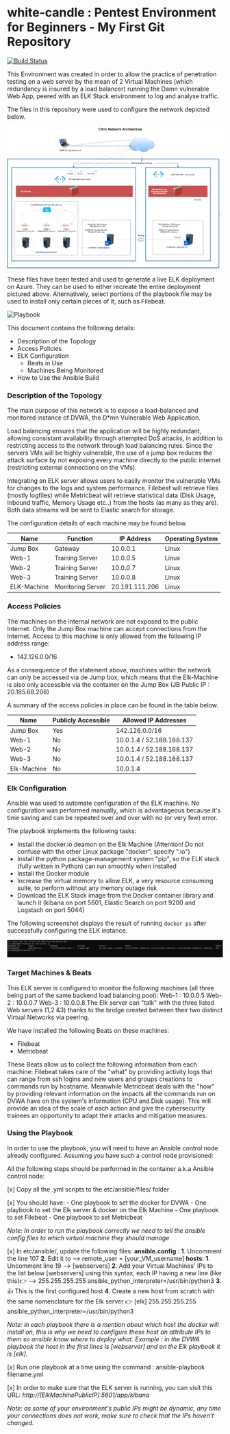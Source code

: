 # white-candle : Pentest Environment for Beginners - My First Git Repository

[![Build Status](https://travis-ci.org/joemccann/dillinger.svg?branch=master)](https://travis-ci.org/joemccann/dillinger)

This Environment was created in order to allow the practice of penetration testing on a web server by the mean of 2 Virtual Machines (which redundancy is insured by a load balancer) running the Damn vulnerable Web App, peered with an ELK Stack environment to log and analyse traffic. 

The files in this repository were used to configure the network depicted below.

![NS Resource Group](https://github.com/afolletet/white-candle/blob/main/3.%20Diagrams/NA-Network.png?raw=true)

These files have been tested and used to generate a live ELK deployment on Azure. They can be used to either recreate the entire deployment pictured above. 
Alternatively, select portions of the playbook file may be used to install only certain pieces of it, such as Filebeat.

![Playbook](https://github.com/afolletet/white-candle/blob/main/2.%20Ansible%20Scripts/Docker4DVWA.yml.ylm)

This document contains the following details:
- Description of the Topology
- Access Policies
- ELK Configuration
  - Beats in Use
  - Machines Being Monitored
- How to Use the Ansible Build

### Description of the Topology

The main purpose of this network is to expose a load-balanced and monitored instance of DVWA, the D*mn Vulnerable Web Application.

Load balancing ensures that the application will be highly redundant, allowing consistant availability through attempted DoS attacks, in addition to restricting access to the network through load balancing rules.
Since the servers VMs will be highly vulnerable, the use of a jump box reduces the attack surface by not exposing every machine directly to the public internet (restricting external connections on the VMs).

Integrating an ELK server allows users to easily monitor the vulnerable VMs for changes to the logs and system performance.
Filebeat will retrieve files (mostly logfiles) while Metricbeat will retrieve statistical data (Disk Usage, Inbound traffic, Memory Usage etc..) from the hosts (as many as they are). Both data streams will be sent to Elastic search for storage.

The configuration details of each machine may be found below.

| Name        | Function          | IP Address     | Operating System |
|-------------|-------------------|----------------|------------------|
| Jump Box    | Gateway           | 10.0.0.1       | Linux            |
| Web-1       | Training Server   | 10.0.0.5       | Linux            |
| Web-2       | Training Server   | 10.0.0.7       | Linux            |  
| Web-3       | Training Server   | 10.0.0.8       | Linux            |
| ELK-Machine | Monitoring Server | 20.191.111.206 | Linux            |

### Access Policies

The machines on the internal network are not exposed to the public Internet. Only the Jump Box machine can accept connections from the Internet. Access to this machine is only allowed from the following IP address range:
- 142.126.0.0/16

As a consequence of the statement above, machines within the network can only be accessed via de Jump box, which means that the Elk-Machine is also only accessible via the container on the Jump Box (JB Public IP : 20.185.68.208)

A summary of the access policies in place can be found in the table below.

| Name          | Publicly Accessible | Allowed IP Addresses      |
|---------------|---------------------|---------------------------|
| Jump Box      | Yes                 | 142.126.0.0/16            |
| Web-1         | No                  | 10.0.1.4 / 52.188.168.137 |
| Web-2         | No                  | 10.0.1.4 / 52.188.168.137 |
| Web-3         | No                  | 10.0.1.4 / 52.188.168.137 |
| Elk-Machine   | No                  | 10.0.1.4                  |

### Elk Configuration

Ansible was used to automate configuration of the ELK machine. No configuration was performed manually, which is advantageous because it's time saving and can be repeated over and over with no (or very few) error. 

The playbook implements the following tasks:
- Install the docker.io deamon on the Elk Machine (Attention! Do not confuse with the other Linux package "docker", specify ".io")
- Install the python package-management system "pip", so the ELK stack (fully written in Python) can run smoothly when installed
- Install the Docker module
- Increase the virtual memory to allow ELK, a very resource consuming suite, to perform without any memory outage risk
- Download the ELK Stack image from the Docker container library and launch it (kibana on port 5601, Elastic Search on port 9200 and Logstach on port 5044)

The following screenshot displays the result of running `docker ps` after successfully configuring the ELK instance.

![Docker ps](https://github.com/afolletet/white-candle/blob/main/DockerPS_output.png?raw=true)

### Target Machines & Beats
This ELK server is configured to monitor the following machines (all three being part of the same backend load balancing pool):
Web-1 : 10.0.0.5
Web-2 : 10.0.0.7
Web-3 : 10.0.0.8
The Elk server can "talk" with the three listed Web servers (1,2 &3) thanks to the bridge created between their two distinct Virtual Networks via peering.  

We have installed the following Beats on these machines:
- Filebeat 
- Metricbeat

These Beats allow us to collect the following information from each machine:
Filebeat takes care of the "what" by providing activity logs that can range from ssh logins and new users and groups creations to commands run by hostname. Meanwhile Metricbeat deals with the "how" by providing relevant information on the impacts all the commands run on DVWA have on the system's information (CPU and Disk usage). This will provide an idea of the scale of each action and give the cybersecurity trainees an opportunity to adapt their attacks and mitigation measures. 

### Using the Playbook
In order to use the playbook, you will need to have an Ansible control node already configured. Assuming you have such a control node provisioned: 

All the following steps should be performed in the container a.k.a Ansible control node:

[x] Copy all the .yml scripts to the etc/ansible/files/ folder

[x] You should have: 
    - One playbook to set the docker for DVWA
    - One playbook to set the Elk server & docker on the Elk Machine 
    - One playbook to set Filebeat
    - One playbook to set Metricbeat

*Note: In order to run the playbook correctly we need to tell the ansible config files to which virtual machine they should manage*

[x] In etc/ansible/, update the following files: 
**ansible.config** : **1**. Uncomment the line 107 **2**. Edit it to --> remote_user = [your_VM_username]
**hosts**:  **1**. Uncomment line 19 --> [webservers] **2**. Add your Virtual Machines' IPs to the list below [webservers] using this syntax, each IP having a new line (like this)👉 --> 255.255.255.255 ansible_python_interpreter=/usr/bin/python3 **3**. 👍 This is the first configured host **4**. Create a new host from scratch with the same nomenclature for the Elk server 👉  [elk] 255.255.255.255 ansible_python_interpreter=/usr/bin/python3

*Note: in each playbook there is a mention about which host the docker will install on, this is why we need to configure these host an attribute IPs to them so ansible know where to deploy what. Example : in the DVWA playbook the host in the first lines is [webserver] and on the Elk playbook it is [elk].*

[x] Run one playbook at a time using the command : ansible-playbook filename.yml

[x] In order to make sure that the ELK server is running, you can visit this URL:   *http://[ElkMachinePublicIP]:5601/app/kibana*

*Note: as some of your environment's public IPs might be dynamic, any time your connections does not work, make sure to check that the IPs haven't changed.* 







